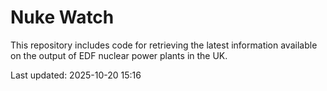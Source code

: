 # Nuke Watch

This repository includes code for retrieving the latest information available on the output of EDF nuclear power plants in the UK.

Last updated: 2025-10-20 15:16